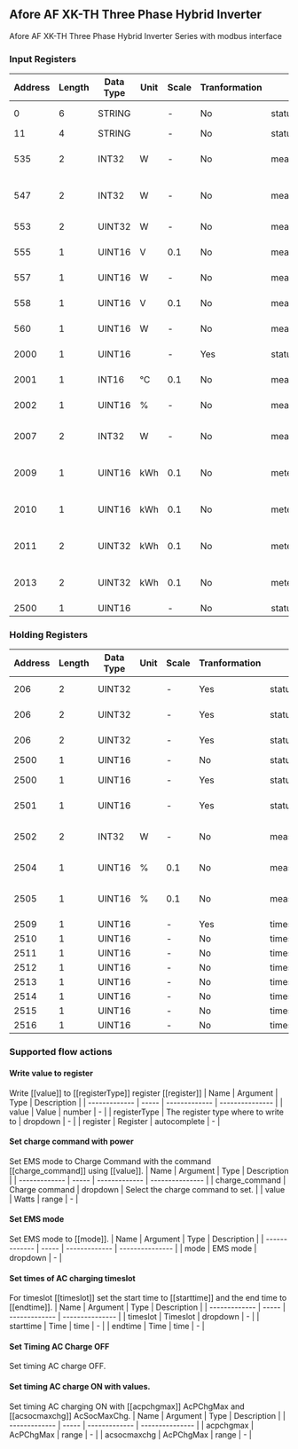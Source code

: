 ## Afore AF XK-TH Three Phase Hybrid Inverter
Afore AF XK-TH Three Phase Hybrid Inverter Series with modbus interface

### Input Registers
| Address | Length | Data Type | Unit | Scale | Tranformation | Capability ID | Capability name | Range |
| ------- | ------ | --------- | ---- | ----- | ------------- | ------------- | --------------- | ----- |
| 0| 6| STRING| | -| No| status_text.inverter_name| Inverter name| - |
| 11| 4| STRING| | -| No| status_text.hard_name| Hard name| - |
| 535| 2| INT32| W| -| No| measure_power.grid_active_power| Grid active power| -24100 - 24100 |
| 547| 2| INT32| W| -| No| measure_power.grid_total_load| Grid total load| -24100 - 24100 |
| 553| 2| UINT32| W| -| No| measure_power.pv| PV power| 0 - 24100 |
| 555| 1| UINT16| V| 0.1| No| measure_voltage.pv1| PV 1 voltage| 0 - 800 |
| 557| 1| UINT16| W| -| No| measure_power.pv1| PV 1 power| 0 - 15000 |
| 558| 1| UINT16| V| 0.1| No| measure_voltage.pv2| PV 2 voltage| 0 - 800 |
| 560| 1| UINT16| W| -| No| measure_power.pv2| PV 2 power| 0 - 15000 |
| 2000| 1| UINT16| | -| Yes| status_text.battery_state| Battery state| - |
| 2001| 1| INT16| °C| 0.1| No| measure_temperature.battery1| Battery 1 temperature| -40 - 100 |
| 2002| 1| UINT16| %| -| No| measure_percentage.bat_soc| Battery SOC| 0 - 100 |
| 2007| 2| INT32| W| -| No| measure_power.battery| Battery power| -24100 - 24100 |
| 2009| 1| UINT16| kWh| 0.1| No| meter_power.daily_battery_charge| Daily battery charge| 0 - 250 |
| 2010| 1| UINT16| kWh| 0.1| No| meter_power.daily_battery_discharge| Daily battery discharge| 0 - 250 |
| 2011| 2| UINT32| kWh| 0.1| No| meter_power.total_battery_charge| Total battery charge| - |
| 2013| 2| UINT32| kWh| 0.1| No| meter_power.total_battery_discharge| Total battery discharge| - |
| 2500| 1| UINT16| | -| No| status_code.running_state| undefined| - |

### Holding Registers
| Address | Length | Data Type | Unit | Scale | Tranformation | Capability ID | Capability name | Range |
| ------- | ------ | --------- | ---- |----- | -------------- | ------------- | --------------- | ----- |
| 206| 2| UINT32| | -| Yes| status_text.ac_timing_charge| AC timing charge| - |
| 206| 2| UINT32| | -| Yes| status_text.timing_charge| Timing charge| - |
| 206| 2| UINT32| | -| Yes| status_text.timing_discharge| Timing discharge| - |
| 2500| 1| UINT16| | -| No| status_code.run_mode| Run mode| - |
| 2500| 1| UINT16| | -| Yes| status_text.ems_mode| EMS mode| - |
| 2501| 1| UINT16| | -| Yes| status_text.charge_command| Charge command| - |
| 2502| 2| INT32| W| -| No| measure_power.charge_instructions| Charge command power| - |
| 2504| 1| UINT16| %| 0.1| No| measure_percentage.acpchgmax| AC charge max| 0 - 100 |
| 2505| 1| UINT16| %| 0.1| No| measure_percentage.acsocmaxchg| AC SOC max charge| 0 - 100 |
| 2509| 1| UINT16| | -| Yes| timeslot.time| undefined| - |
| 2510| 1| UINT16| | -| No| timeslot.time| undefined| - |
| 2511| 1| UINT16| | -| No| timeslot.time| undefined| - |
| 2512| 1| UINT16| | -| No| timeslot.time| undefined| - |
| 2513| 1| UINT16| | -| No| timeslot.time| undefined| - |
| 2514| 1| UINT16| | -| No| timeslot.time| undefined| - |
| 2515| 1| UINT16| | -| No| timeslot.time| undefined| - |
| 2516| 1| UINT16| | -| No| timeslot.time| undefined| - |

### Supported flow actions

#### Write value to register
Write [[value]] to [[registerType]] register [[register]]
| Name | Argument | Type |  Description |
| ------------- | ----- | ------------- | --------------- |
| value | Value | number | - |
| registerType | The register type where to write to | dropdown | - |
| register | Register | autocomplete | - |

#### Set charge command with power
Set EMS mode to Charge Command with the command [[charge_command]] using [[value]].
| Name | Argument | Type |  Description |
| ------------- | ----- | ------------- | --------------- |
| charge_command | Charge command | dropdown | Select the charge command to set. |
| value | Watts | range | - |

#### Set EMS mode
Set EMS mode to [[mode]].
| Name | Argument | Type |  Description |
| ------------- | ----- | ------------- | --------------- |
| mode | EMS mode | dropdown | - |

#### Set times of AC charging timeslot
For timeslot [[timeslot]] set the start time to [[starttime]] and the end time to [[endtime]].
| Name | Argument | Type |  Description |
| ------------- | ----- | ------------- | --------------- |
| timeslot | Timeslot | dropdown | - |
| starttime | Time | time | - |
| endtime | Time | time | - |

#### Set Timing AC Charge OFF
Set timing AC charge OFF.

#### Set timing AC charge ON with values.
Set timing AC charging ON with [[acpchgmax]] AcPChgMax and [[acsocmaxchg]] AcSocMaxChg.
| Name | Argument | Type |  Description |
| ------------- | ----- | ------------- | --------------- |
| acpchgmax | AcPChgMax | range | - |
| acsocmaxchg | AcPChgMax | range | - |

